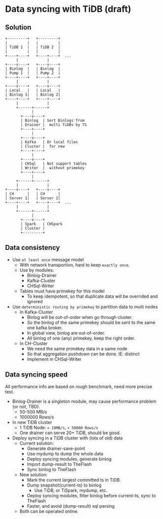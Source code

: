 # Data syncing with TiDB (draft)

## Solution
```
+---------+   +---------+
|         |   |         |
| TiDB 1  |   | TiDB 2  |
|         |   |         |
+----+----+   +----+----+  ...
     |             |
+----v----+   +----v----+
| Binlog  |   | Binlog  |
| Pump 1  |   | Pump 2  |
+----+----+   +----+----+
     |             |
+----v----+   +----v----+
| Local   |   | Local   |
| Binlog 1|   | Binlog 2|
+----+----+   +----+----+
     |             |
     +------+------+
            |
       +----v----+
       | Binlog  | Sort Binlogs from
       | Drainer |  multi TiDBs by TS
       +----+----+
            |
       +----v----+
       | Kafka   | Or local files
       | Cluster |  for now
       +----+----+
            |
       +----v----+
       | CHSql   | Not support tables
       | Writer  |  without primekey
       +----+----+
            |
     +------+------+
     |             |
+----v----+   +----v----+
| CH      |   | CH      |
| Server 1|   | Server 2|
+----+----+   +----+----+  ...
     |             |
     +------+------+
            |
       +----v----+
       | Spark   | CHSpark
       | Cluster |
       +---------+
```

## Data consistency
* Use `at least once` message model
    * With network transportion, hard to keep `exactly once`.
    * Use by modules:
        * Binlog-Drainer
        * Kafka-Cluster
        * CHSql-Writer
    * Tables must have primekey for this model
        * To keep idempotent, so that duplicate data will be overrided and ignored
* Use `deterministic routing by primekey` to partition data to multi nodes
    * In Kafka-Cluster
        * Binlog will be out-of-order when go through cluster.
        * So the binlog of the same primekey should be sent to the same one kafka broker.
        * In global view, binlog are out-of-order.
        * All binlog of one (any) primekey, keep the right order.
    * In CH-Cluster
        * We need the same primekey data in a same node
        * So that aggregation pushdown can be done. IE: distinct
        * Implement in CHSql-Writer

## Data syncing speed
All performance info are based on rough benchmark, need more precise test.
* Binlog-Drainer is a singleton module, may cause performance problem (or not, TBD).
    * 50-500 MB/s
    * 1000000 Rows/s
* In new TiDB cluster
    * 1 TiDB Node: `< 10MB/s`, `< 50000 Rows/s`
    * One drainer can serve 20+ TiDB, should be good.
* Deploy syncing in a TiDB cluster with (lots of old) data
    * Current solution:
        * Generate drainer-save-point
        * Use mydump to dump the whole data
        * Deploy syncing modules, generate binlog
        * Import dump-result to TheFlash
        * Sync binlog to TheFlash
    * New solution:
        * Mark the current largest committed ts in TiDB.
        * Dump snapshot(current-ts) to binlog
            * Use TiDB, or TiSpark, mydump, etc.
        * Deploy syncing modules, filter binlog before current-ts, sync to TheFlash
        * Faster, and avoid (dump-result) sql parsing
    * Both can be operated online.
